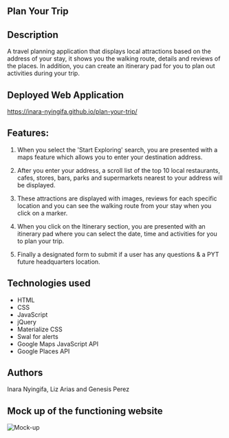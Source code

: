 ## Plan Your Trip

## Description

A travel planning application that displays local attractions based on the address of your stay, it shows you the walking route, details and reviews of the places. In addition, you can create an itinerary pad for you to plan out activities during your trip. 

## Deployed Web Application 

https://inara-nyingifa.github.io/plan-your-trip/

## Features:
1. When you select the 'Start Exploring' search, you are presented with a maps feature which allows you to enter your destination address.

2. After you enter your address, a scroll list of the top 10 local restaurants, cafes, stores, bars, parks and supermarkets nearest to your address will be displayed. 

3. These attractions are displayed with images, reviews for each specific location and you can see the walking route from your stay when you click on a marker.

4. When you click on the Itinerary section, you are presented with an itinerary pad where you can select the date, time and activities for you to plan your trip.

6. Finally a designated form to submit if a user has any questions & a PYT future headquarters location. 

## Technologies used
 * HTML
 * CSS 
 * JavaScript
 * jQuery
 * Materialize CSS
 * Swal for alerts
 * Google Maps JavaScript API
 * Google Places API

 ## Authors
Inara Nyingifa, Liz Arias and Genesis Perez 

## Mock up of the functioning website
![Mock-up]()
 